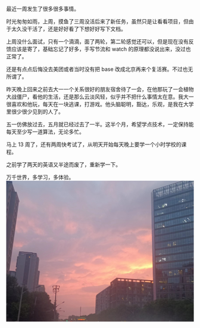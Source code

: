 最近一周发生了很多很多事情。

时光匆匆如雨，上周，摸鱼了三周没活后来了新任务，虽然只是让看看项目，但由于太久没干活了，还是好好看了下想好好写下文档。

上周没什么面试，只有一个滴滴，面了两轮，第二轮感觉还可以，但是现在没有反馈应该是寄了，基础忘记了好多，手写节流和 watch 的原理都没说出来，没过也正常了。

还是有点点后悔没去美团或者当时没有把 base 改成北京再来个复活赛。不过也无所谓了。

<!-- 上周二下午突然收到一条短信，她问我有没有在学校，想加回我，我同意了。 -->

<!-- 这周三学校正好体测回去了一趟，周二晚上和她见面了，当时想着直接买个花表白了，成了就成不成就算了，反正是她来找的我。见面聊天时已经完全没有高中时候最初的感觉了，就像平平常常的女生而已。最后只是聊了一些近况就准备走了，也没有表白的冲动了，但走之前想到花买都买了，试一下她的想法究竟是怎样吧。结果她没有同意，她还是想做好朋友。我拒绝了，第二天发了一段话之后就拉黑了。

山高路远，过去的人，过去的事，早就该烟消云散，如果不是美好的回忆，就没有什么值得留念的。早就该结束形同陌路的人，我之前硬是为了高中时候的执念做了一年多的朋友让自己纠结，徒增的只有许多内耗。 -->

昨天晚上回来之前去大一一个关系很好的朋友宿舍待了一会，在他那玩了一会植物大战僵尸，看他的生活，还是那么云淡风轻，似乎并不把什么事情太在意。我大一很喜欢和他玩，每天在一块逃课，打游戏。他头脑聪明，豁达，乐观，是我在大学里很少很少见到的人了。

五一仿佛放过去，五月就已经过去了一半。这半个月，希望学点技术，一定保持能每天至少写一道算法，无论多忙。

马上 13 周了，还有两周快考试了，从明天开始每天晚上要学一个小时学校的课程。

之前学了两天的英语又半途而废了，重新学一下。

万千世界，多学习，多体验。
![alt text](image-7.png)
